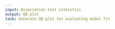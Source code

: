 ```yaml
---
input: Association test statistics
output: QQ plot
task: Generate QQ plot for evaluating model fit
---
```

